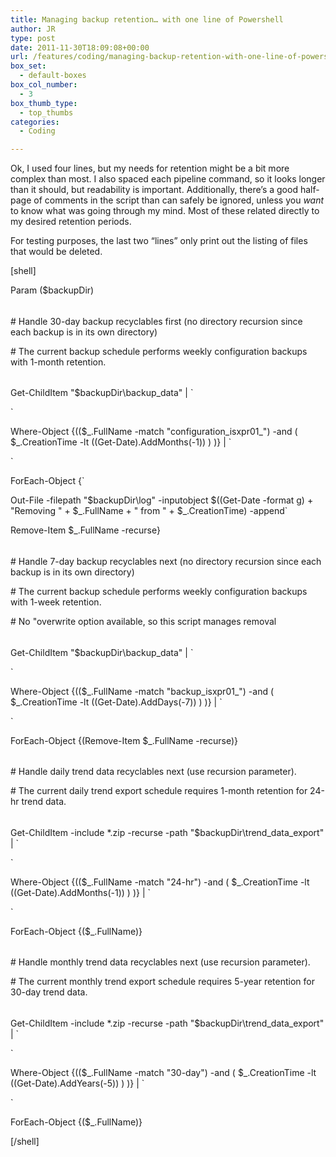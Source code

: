 ```yaml
---
title: Managing backup retention… with one line of Powershell
author: JR
type: post
date: 2011-11-30T18:09:08+00:00
url: /features/coding/managing-backup-retention-with-one-line-of-powershell/
box_set:
  - default-boxes
box_col_number:
  - 3
box_thumb_type:
  - top_thumbs
categories:
  - Coding

---
```

Ok, I used four lines, but my needs for retention might be a bit more complex than most. I also spaced each pipeline command, so it looks longer than it should, but readability is important. Additionally, there&#8217;s a good half-page of comments in the script than can safely be ignored, unless you _want_ to know what was going through my mind. Most of these related directly to my desired retention periods.

For testing purposes, the last two &#8220;lines&#8221; only print out the listing of files that would be deleted.

<!--more-->

[shell]
  
Param ($backupDir)

######
  
\# Handle 30-day backup recyclables first (no directory recursion since each backup is in its own directory)
  
\# The current backup schedule performs weekly configuration backups with 1-month retention.
  
######

Get-ChildItem "$backupDir\backup_data" | \`
  
\`
  
Where-Object {(($\_.FullName -match "configuration\_isxpr01\_") -and ( $\_.CreationTime -lt ((Get-Date).AddMonths(-1)) ) )} | \`
  
\`
  
ForEach-Object {\`
                      
Out-File -filepath "$backupDir\log" -inputobject $((Get-Date -format g) + "Removing " + $\_.FullName + " from " + $\_.CreationTime) -append\`
                      
Remove-Item $_.FullName -recurse}

######
  
\# Handle 7-day backup recyclables next (no directory recursion since each backup is in its own directory)
  
\# The current backup schedule performs weekly configuration backups with 1-week retention.
  
\# No "overwrite option available, so this script manages removal
  
######

Get-ChildItem "$backupDir\backup_data" | \`
  
\`
  
Where-Object {(($\_.FullName -match "backup\_isxpr01\_") -and ( $\_.CreationTime -lt ((Get-Date).AddDays(-7)) ) )} | \`
  
\`
  
ForEach-Object {(Remove-Item $_.FullName -recurse)}

######
  
\# Handle daily trend data recyclables next (use recursion parameter).
  
\# The current daily trend export schedule requires 1-month retention for 24-hr trend data.
  
######

Get-ChildItem -include *.zip -recurse -path "$backupDir\trend\_data\_export" | \`
  
\`
  
Where-Object {(($\_.FullName -match "24-hr") -and ( $\_.CreationTime -lt ((Get-Date).AddMonths(-1)) ) )} | \`
  
\`
  
ForEach-Object {($_.FullName)}

######
  
\# Handle monthly trend data recyclables next (use recursion parameter).
  
\# The current monthly trend export schedule requires 5-year retention for 30-day trend data.
  
######

Get-ChildItem -include *.zip -recurse -path "$backupDir\trend\_data\_export" | \`
  
\`
  
Where-Object {(($\_.FullName -match "30-day") -and ( $\_.CreationTime -lt ((Get-Date).AddYears(-5)) ) )} | \`
  
\`
  
ForEach-Object {($_.FullName)}
  
[/shell]